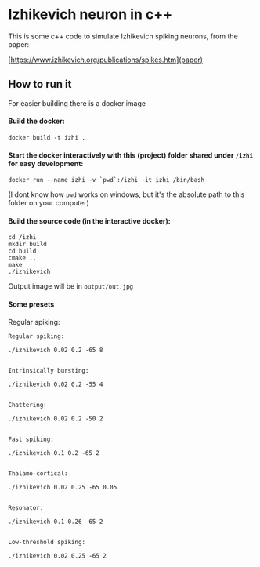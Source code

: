 # Izhikevich neuron in c++

This is some c++ code to simulate Izhikevich spiking neurons, from the paper:

[https://www.izhikevich.org/publications/spikes.htm](paper)

## How to run it

For easier building there is a docker image

#### Build the docker:

```docker build -t izhi .```

#### Start the docker interactively with this (project) folder shared under `/izhi` for easy development:

```docker run --name izhi -v `pwd`:/izhi -it izhi /bin/bash```

(I dont know how `pwd` works on windows, but it's the absolute path to this folder on your computer)

#### Build the source code (in the interactive docker):
```
cd /izhi
mkdir build
cd build
cmake ..
make
./izhikevich
```

Output image will be in `output/out.jpg`


#### Some presets

Regular spiking:

```
Regular spiking:

./izhikevich 0.02 0.2 -65 8


Intrinsically bursting:

./izhikevich 0.02 0.2 -55 4


Chattering:

./izhikevich 0.02 0.2 -50 2


Fast spiking:

./izhikevich 0.1 0.2 -65 2


Thalamo-cortical:

./izhikevich 0.02 0.25 -65 0.05


Resonator:

./izhikevich 0.1 0.26 -65 2


Low-threshold spiking:

./izhikevich 0.02 0.25 -65 2 
